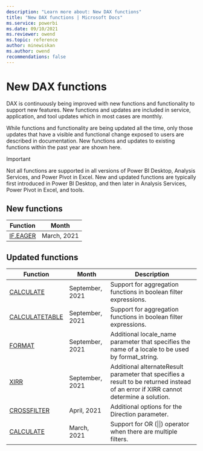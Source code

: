 ```yaml
---
description: "Learn more about: New DAX functions"
title: "New DAX functions | Microsoft Docs"
ms.service: powerbi 
ms.date: 09/10/2021
ms.reviewer: owend
ms.topic: reference
author: minewiskan
ms.author: owend 
recommendations: false
---
```

# New DAX functions

DAX is continuously being improved with new functions and functionality to support new features. New functions and updates are included in service, application, and tool updates which in most cases are monthly.

While functions and functionality are being updated all the time, only those updates that have a visible and functional change exposed to users are described in documentation. New functions and updates to existing functions within the past year are shown here.

> [!IMPORTANT]
> Not all functions are supported in all versions of Power BI Desktop, Analysis Services, and Power Pivot in Excel. New and updated functions are typically first introduced in Power BI Desktop, and then later in Analysis Services, Power Pivot in Excel, and tools.
  
## New functions

|Function  |Month  |
|---------|---------|
|[IF.EAGER](if-eager-function-dax.md)     | March, 2021 |

## Updated functions

|Function  | Month  |Description|
|---------|---------|---------|
|[CALCULATE](calculate-function-dax.md)|September, 2021|Support for aggregation functions in boolean filter expressions.|
|[CALCULATETABLE](calculatetable-function-dax.md)|September, 2021|Support for aggregation functions in boolean filter expressions.|
|[FORMAT](format-function-dax.md)|September, 2021|Additional locale_name parameter that specifies the name of a locale to be used by format_string.|
|[XIRR](xirr-function-dax.md)|September, 2021|Additional alternateResult parameter that specifies a result to be returned instead of an error if XIRR cannot determine a solution.|
|[CROSSFILTER](crossfilter-function.md)|April, 2021|Additional options for the Direction parameter.|
|[CALCULATE](calculate-function-dax.md)|March, 2021|Support for OR (\|\|) operator when there are multiple filters.|
